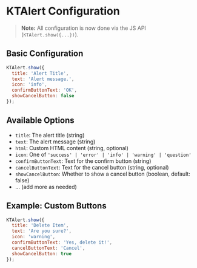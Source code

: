 # KTAlert Configuration

> **Note:** All configuration is now done via the JS API (`KTAlert.show({...})`).

## Basic Configuration
```js
KTAlert.show({
  title: 'Alert Title',
  text: 'Alert message.',
  icon: 'info',
  confirmButtonText: 'OK',
  showCancelButton: false
});
```

## Available Options
- `title`: The alert title (string)
- `text`: The alert message (string)
- `html`: Custom HTML content (string, optional)
- `icon`: One of `'success' | 'error' | 'info' | 'warning' | 'question'`
- `confirmButtonText`: Text for the confirm button (string)
- `cancelButtonText`: Text for the cancel button (string, optional)
- `showCancelButton`: Whether to show a cancel button (boolean, default: false)
- ... (add more as needed)

## Example: Custom Buttons
```js
KTAlert.show({
  title: 'Delete Item',
  text: 'Are you sure?',
  icon: 'warning',
  confirmButtonText: 'Yes, delete it!',
  cancelButtonText: 'Cancel',
  showCancelButton: true
});
```
